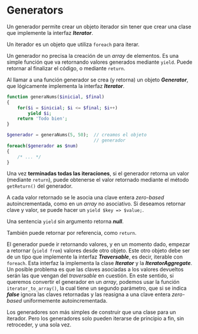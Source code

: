 # Generators

Un generador permite crear un objeto iterador sin tener que crear una clase que implemente la interfaz ***Iterator***.

Un iterador es un objeto que utiliza `foreach` para iterar.

Un generador no precisa la creación de un *array* de elementos. Es una simple función que va retornando valores generados mediante `yield`. Puede retornar al finalizar el código, o mediante `return`.

Al llamar a una función generador se crea (y retorna) un objeto ***Generator***, que lógicamente implementa la interfaz ***Iterator***.

```php
function generaNums($inicial, $final)
{
    for($i = $inicial; $i <= $final; $i++)
        yield $i;
    return 'Todo bien';
}

$generador = generaNums(5, 50);  // creamos el objeto
                                 // generador
foreach($generador as $num)
{
    /* ... */
}
```

Una vez **terminadas todas las iteraciones**, si el generador retorna un valor (mediante `return`), puede obtenerse el valor retornado mediante el método `getReturn()` del generador.

A cada valor retornado se le asocia una clave entera *zero-based* autoincrementada, como en un *array* no asociativo. Si deseamos retornar clave y valor, se puede hacer un `yield $key => $value;`.

Una sentencia `yield` sin argumento retorna ***null***.

También puede retornar por referencia, como `return`.

El generador puede ir retornando valores, y en un momento dado, empezar a retornar (`yield from`) valores desde otro objeto. Este otro objeto debe ser de un tipo que implemente la interfaz ***Traversable***, es decir, iterable con `foreach`. Esta interfaz la implementa la clase ***Iterator*** y la ***IteratorAggregate***. Un posible problema es que las claves asociadas a los valores devueltos serán las que vengan del *traversable* en cuestión. En este sentido, si queremos convertir el generador en un *array*, podemos usar la función `iterator_to_array()`, la cual tiene un segundo parámetro, que si se indica ***false*** ignora las claves retornadas y las reasigna a una clave entera *zero-based* uniformemente autoincrementada.

Los generadores son más simples de construir que una clase para un iterador. Pero los generadores solo pueden iterarse de principio a fin, sin retroceder, y una sola vez.
